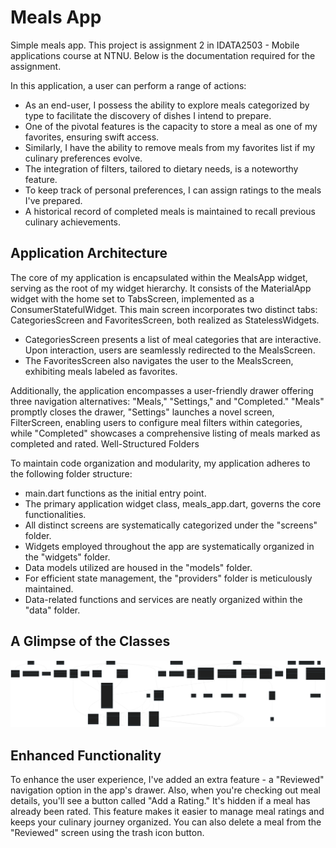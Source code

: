 # Meals App

Simple meals app. This project is assignment 2 in IDATA2503 - Mobile applications course at NTNU. Below is the documentation required for the assignment.


In this application, a user can perform a range of actions:

- As an end-user, I possess the ability to explore meals categorized by type to facilitate the discovery of dishes I intend to prepare.
- One of the pivotal features is the capacity to store a meal as one of my favorites, ensuring swift access.
- Similarly, I have the ability to remove meals from my favorites list if my culinary preferences evolve.
- The integration of filters, tailored to dietary needs, is a noteworthy feature.
- To keep track of personal preferences, I can assign ratings to the meals I've prepared.
- A historical record of completed meals is maintained to recall previous culinary achievements.

## Application Architecture

The core of my application is encapsulated within the MealsApp widget, serving as the root of my widget hierarchy. It consists of the MaterialApp widget with the home set to TabsScreen, implemented as a ConsumerStatefulWidget. This main screen incorporates two distinct tabs: CategoriesScreen and FavoritesScreen, both realized as StatelessWidgets.

- CategoriesScreen presents a list of meal categories that are interactive. Upon interaction, users are seamlessly redirected to the MealsScreen.
- The FavoritesScreen also navigates the user to the MealsScreen, exhibiting meals labeled as favorites.

Additionally, the application encompasses a user-friendly drawer offering three navigation alternatives: "Meals," "Settings," and "Completed." "Meals" promptly closes the drawer, "Settings" launches a novel screen, FilterScreen, enabling users to configure meal filters within categories, while "Completed" showcases a comprehensive listing of meals marked as completed and rated.
Well-Structured Folders

To maintain code organization and modularity, my application adheres to the following folder structure:

- main.dart functions as the initial entry point.
-  The primary application widget class, meals_app.dart, governs the core functionalities.
- All distinct screens are systematically categorized under the "screens" folder.
- Widgets employed throughout the app are systematically organized in the "widgets" folder.
- Data models utilized are housed in the "models" folder.
- For efficient state management, the "providers" folder is meticulously maintained.
- Data-related functions and services are neatly organized within the "data" folder.

## A Glimpse of the Classes

![class diagram](./documents/mermaid-diagram.svg)  

## Enhanced Functionality

To enhance the user experience, I've added an extra feature - a "Reviewed" navigation option in the app's drawer. Also, when you're checking out meal details, you'll see a button called "Add a Rating." It's hidden if a meal has already been rated. This feature makes it easier to manage meal ratings and keeps your culinary journey organized. You can also delete a meal from the "Reviewed" screen using the trash icon button.